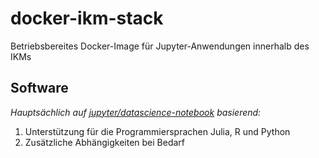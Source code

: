 # docker-ikm-stack

Betriebsbereites Docker-Image für Jupyter-Anwendungen innerhalb des IKMs

## Software

*Hauptsächlich auf [jupyter/datascience-notebook](https://jupyter-docker-stacks.readthedocs.io/en/latest/using/selecting.html#jupyter-datascience-notebook) basierend:*

1. Unterstützung für die Programmiersprachen Julia, R und Python
2. Zusätzliche Abhängigkeiten bei Bedarf
